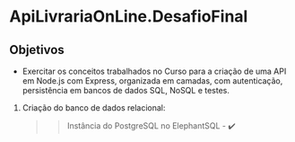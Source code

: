 # ApiLivrariaOnLine.DesafioFinal

## <strong>Objetivos</strong>

* Exercitar os conceitos trabalhados no Curso para a criação de uma API em Node.js com 
Express, organizada em camadas, com autenticação, persistência em bancos de dados 
SQL, NoSQL e testes.

1. Criação do banco de dados relacional: <br/>
    >>Instância do PostgreSQL no ElephantSQL - :heavy_check_mark:
